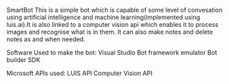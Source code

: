 SmartBot
This is a simple bot which is capable of some level of convesation using artificial intelligence and machine learning(implemented using luis.ai).It is also linked to a computer vision api which enables it to process images and recognise what is in them. It can also make notes and delete notes as and when needed.

Software Used to make the bot:
Visual Studio
Bot framework emulator
Bot builder SDK

Microsoft APIs used:
LUIS API
Computer Vision API